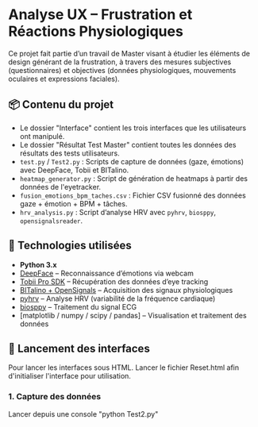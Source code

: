 # Analyse UX – Frustration et Réactions Physiologiques

Ce projet fait partie d’un travail de Master visant à étudier les éléments de design générant de la frustration, à travers des mesures subjectives (questionnaires) et objectives (données physiologiques, mouvements oculaires et expressions faciales).

## 📦 Contenu du projet

- Le dossier "Interface" contient les trois interfaces que les utilisateurs ont manipulé.
- Le dossier "Résultat Test Master" contient toutes les données des résultats des tests utilisateurs.
- `test.py` / `Test2.py` : Scripts de capture de données (gaze, émotions) avec DeepFace, Tobii et BITalino.
- `heatmap_generator.py` : Script de génération de heatmaps à partir des données de l'eyetracker.
- `fusion_emotions_bpm_taches.csv` : Fichier CSV fusionné des données gaze + émotion + BPM + tâches.
- `hrv_analysis.py` : Script d’analyse HRV avec `pyhrv`, `biosppy`, `opensignalsreader`.

## 🧪 Technologies utilisées

- **Python 3.x**
- [DeepFace](https://github.com/serengil/deepface) – Reconnaissance d’émotions via webcam
- [Tobii Pro SDK](https://developer.tobii.com/) – Récupération des données d’eye tracking
- [BITalino + OpenSignals](https://bitalino.com/en/software/) – Acquisition des signaux physiologiques
- [pyhrv](https://pyhrv.readthedocs.io/) – Analyse HRV (variabilité de la fréquence cardiaque)
- [biosppy](https://biosppy.readthedocs.io/) – Traitement du signal ECG
- [matplotlib / numpy / scipy / pandas] – Visualisation et traitement des données

## 🚀 Lancement des interfaces
Pour lancer les interfaces sous HTML. Lancer le fichier Reset.html afin d'initialiser l'interface pour utilisation. 

### 1. Capture des données
Lancer depuis une console "python Test2.py"
